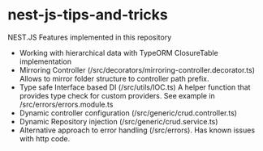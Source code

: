 # nest-js-tips-and-tricks

NEST.JS Features implemented in this repository
- Working with hierarchical data with TypeORM ClosureTable implementation
- Mirroring Controller (/src/decorators/mirroring-controller.decorator.ts)
  Allows to mirror folder structure to controller path prefix.
- Type safe Interface based DI (/src/utils/IOC.ts)
  A helper function that provides type check for custom providers.
  See example in /src/errors/errors.module.ts
- Dynamic controller configuration (/src/generic/crud.controller.ts)
- Dynamic Repository injection (/src/generic/crud.service.ts)
- Alternative approach to error handling (/src/errors). Has known issues with http code.